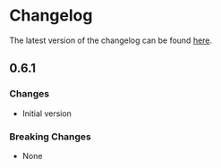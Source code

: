 # Changelog

The latest version of the changelog can be found [here](/Azure/bicep-registry-modules/blob/main/avm/ptn/aca-lza/hosting-environment/CHANGELOG.md).

## 0.6.1

### Changes

- Initial version

### Breaking Changes

- None
